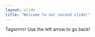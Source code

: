```yaml
---
layout: slide
title: "Welcome to our second slide!"
---
```

Tagorrrrrr
Use the left arrow to go back!
